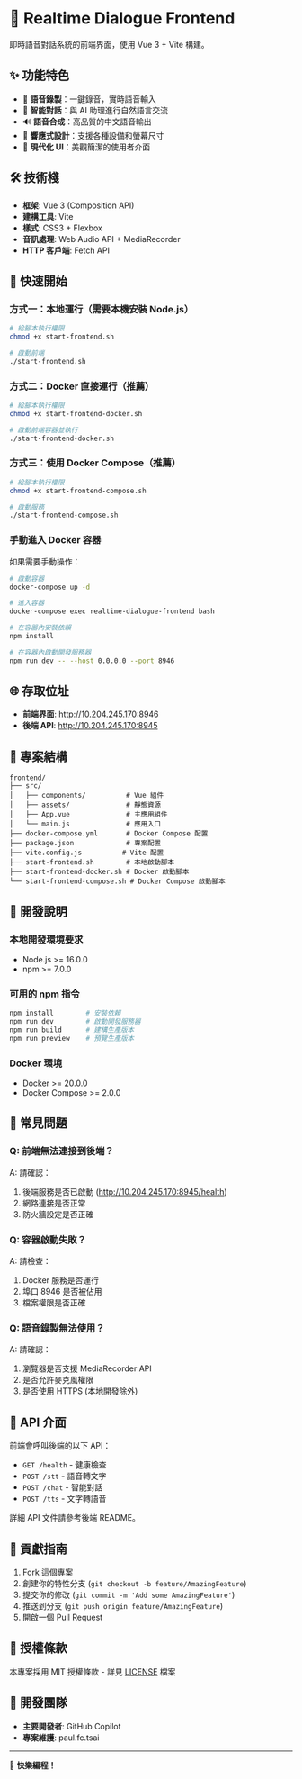 # 🎤 Realtime Dialogue Frontend

即時語音對話系統的前端界面，使用 Vue 3 + Vite 構建。

## ✨ 功能特色

- 🎤 **語音錄製**：一鍵錄音，實時語音輸入
- 🤖 **智能對話**：與 AI 助理進行自然語言交流
- 🔊 **語音合成**：高品質的中文語音輸出
- 📱 **響應式設計**：支援各種設備和螢幕尺寸
- 🎨 **現代化 UI**：美觀簡潔的使用者介面

## 🛠 技術棧

- **框架**: Vue 3 (Composition API)
- **建構工具**: Vite
- **樣式**: CSS3 + Flexbox
- **音訊處理**: Web Audio API + MediaRecorder
- **HTTP 客戶端**: Fetch API

## 🚀 快速開始

### 方式一：本地運行（需要本機安裝 Node.js）
```bash
# 給腳本執行權限
chmod +x start-frontend.sh

# 啟動前端
./start-frontend.sh
```

### 方式二：Docker 直接運行（推薦）
```bash
# 給腳本執行權限
chmod +x start-frontend-docker.sh

# 啟動前端容器並執行
./start-frontend-docker.sh
```

### 方式三：使用 Docker Compose（推薦）
```bash
# 給腳本執行權限
chmod +x start-frontend-compose.sh

# 啟動服務
./start-frontend-compose.sh
```

### 手動進入 Docker 容器
如果需要手動操作：
```bash
# 啟動容器
docker-compose up -d

# 進入容器
docker-compose exec realtime-dialogue-frontend bash

# 在容器內安裝依賴
npm install

# 在容器內啟動開發服務器
npm run dev -- --host 0.0.0.0 --port 8946
```

## 🌐 存取位址

- **前端界面**: http://10.204.245.170:8946
- **後端 API**: http://10.204.245.170:8945

## 📁 專案結構

```
frontend/
├── src/
│   ├── components/          # Vue 組件
│   ├── assets/              # 靜態資源
│   ├── App.vue              # 主應用組件
│   └── main.js              # 應用入口
├── docker-compose.yml       # Docker Compose 配置
├── package.json             # 專案配置
├── vite.config.js          # Vite 配置
├── start-frontend.sh        # 本地啟動腳本
├── start-frontend-docker.sh # Docker 啟動腳本
└── start-frontend-compose.sh # Docker Compose 啟動腳本
```

## 🔧 開發說明

### 本地開發環境要求
- Node.js >= 16.0.0
- npm >= 7.0.0

### 可用的 npm 指令
```bash
npm install        # 安裝依賴
npm run dev        # 啟動開發服務器
npm run build      # 建構生產版本
npm run preview    # 預覽生產版本
```

### Docker 環境
- Docker >= 20.0.0
- Docker Compose >= 2.0.0

## 🚨 常見問題

### Q: 前端無法連接到後端？
A: 請確認：
1. 後端服務是否已啟動 (http://10.204.245.170:8945/health)
2. 網路連接是否正常
3. 防火牆設定是否正確

### Q: 容器啟動失敗？
A: 請檢查：
1. Docker 服務是否運行
2. 埠口 8946 是否被佔用
3. 檔案權限是否正確

### Q: 語音錄製無法使用？
A: 請確認：
1. 瀏覽器是否支援 MediaRecorder API
2. 是否允許麥克風權限
3. 是否使用 HTTPS (本地開發除外)

## 📝 API 介面

前端會呼叫後端的以下 API：

- `GET /health` - 健康檢查
- `POST /stt` - 語音轉文字
- `POST /chat` - 智能對話
- `POST /tts` - 文字轉語音

詳細 API 文件請參考後端 README。

## 🤝 貢獻指南

1. Fork 這個專案
2. 創建你的特性分支 (`git checkout -b feature/AmazingFeature`)
3. 提交你的修改 (`git commit -m 'Add some AmazingFeature'`)
4. 推送到分支 (`git push origin feature/AmazingFeature`)
5. 開啟一個 Pull Request

## 📜 授權條款

本專案採用 MIT 授權條款 - 詳見 [LICENSE](LICENSE) 檔案

## 👥 開發團隊

- **主要開發者**: GitHub Copilot
- **專案維護**: paul.fc.tsai

---
🚀 **快樂編程！**
